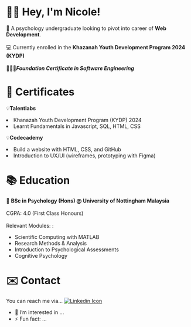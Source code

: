 👋🏻 **Hey, I'm Nicole!**
======
🧠 A psychology undergraduate looking to pivot into career of **Web Development**. <br></br>
💻 Currently enrolled in the **Khazanah Youth Development Program 2024 (KYDP)** <br></br>
👩🏻‍💻_**Foundation Certificate in Software Engineering**_

📄 **Certificates** 
======
💡**Talentlabs**
  <li>Khanazah Youth Development Program (KYDP) 2024</li>
  <li>Learnt Fundamentals in Javascript, SQL, HTML, CSS</li>

💡**Codecademy**
  <li>Build a website with HTML, CSS, and GitHub</li> 
  <li>Introduction to UX/UI (wireframes, prototyping with Figma)</li>


📚 **Education** 
======
🏫 **BSc in Psychology (Hons) @ University of Nottingham Malaysia** <br></br>
CGPA: 4.0 (First Class Honours) <br></br>
Relevant Modules: :
<ul>
  <li>Scientific Computing with MATLAB</li>
  <li>Research Methods & Analysis</li>
  <li>Introduction to Psychological Assessments</li>
  <li>Cognitive Psychology</li>
</ul>

✉️ Contact
======
You can reach me via...
<a href="[http://www.linkedin.com](https://www.linkedin.com/in/nicole-koh-sze-kyi-78691b220/)">
  <img src="http://www.foodbanknyc.org/_gfx_/icon-linkedin.png" alt="Linkedin Icon">
</a>

- 👀 I’m interested in ...
- ⚡ Fun fact: ...
